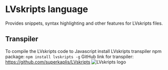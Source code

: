 # LVskripts language
Provides snippets, syntax highlighting and other features for LVskripts files.
## Transpiler
To compile the LVskripts code to Javascript install LVskripts transpiler npm package: 
    ```npm install lvskripts -g```
    GitHub link for transpiler: https://github.com/superkaplis/LVskripts
    ![LVskripts logo](./icon.png) 